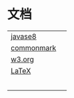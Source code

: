 # 文档



|                                                   |      |
| ------------------------------------------------- | ---- |
| [javase8](https://docs.oracle.com/javase/8/docs/) |      |
| [commonmark](https://commonmark.org/)             |      |
| [w3.org](https://www.w3.org/)                     |      |
| [LaTeX](https://www.latex-project.org/)           |      |
| []()                                              |      |
| []()                                              |      |
| []()                                              |      |
| []()                                              |      |
| []()                                              |      |

